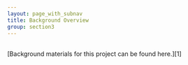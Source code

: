 ```yaml
---
layout: page_with_subnav
title: Background Overview
group: section3
---
```



<br/>
[Background materials for this project can be found here.][1]


[1]: https://docs.google.com/a/mozilla.com/presentation/d/1GUDeZSzf0bren9aqqGfUxvQSBDL377Y1beebgp3XHUk/edit#slide=id.p15 "Go to presentation"